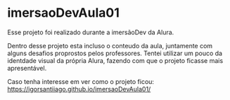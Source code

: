 # imersaoDevAula01

Esse projeto foi realizado durante a imersãoDev da Alura.

Dentro desse projeto esta incluso o conteudo da aula, juntamente com alguns desafios proprostos pelos professores. Tentei utilizar um pouco da identdade visual da própria Alura,
fazendo com que o projeto ficasse mais apresentável.

Caso tenha interesse em ver como o projeto ficou: https://igorsantiiago.github.io/imersaoDevAula01/
